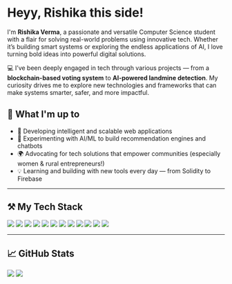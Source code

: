 # Heyy, Rishika this side!



I'm **Rishika Verma**, a passionate and versatile Computer Science student with a flair for solving real-world problems using innovative tech. Whether it’s building smart systems or exploring the endless applications of AI, I love turning bold ideas into powerful digital solutions.

💻 I’ve been deeply engaged in tech through various projects — from a **blockchain-based voting system** to **AI-powered landmine detection**. My curiosity drives me to explore new technologies and frameworks that can make systems smarter, safer, and more impactful.

## 🌟 What I'm up to

- 🚀 Developing intelligent and scalable web applications  
- 🤖 Experimenting with AI/ML to build recommendation engines and chatbots  
- 🌍 Advocating for tech solutions that empower communities (especially women & rural entrepreneurs!)  
- 💡 Learning and building with new tools every day — from Solidity to Firebase

---

## ⚒️ My Tech Stack

<p align="left">
  <img src="https://img.shields.io/badge/Java-ED8B00?style=flat&logo=java&logoColor=white"/>
  <img src="https://img.shields.io/badge/C++-00599C?style=flat&logo=c%2B%2B&logoColor=white"/>
  <img src="https://img.shields.io/badge/HTML5-e34c26?style=flat&logo=html5&logoColor=white"/>
  <img src="https://img.shields.io/badge/CSS3-1572B6?style=flat&logo=css3&logoColor=white"/>
  <img src="https://img.shields.io/badge/JavaScript-F7DF1E?style=flat&logo=javascript&logoColor=black"/>
  <img src="https://img.shields.io/badge/Python-3776AB?style=flat&logo=python&logoColor=white"/>
  <img src="https://img.shields.io/badge/MySQL-4479A1?style=flat&logo=mysql&logoColor=white"/>
  <img src="https://img.shields.io/badge/MongoDB-47A248?style=flat&logo=mongodb&logoColor=white"/>
  <img src="https://img.shields.io/badge/Firebase-ffca28?style=flat&logo=firebase&logoColor=black"/>
  <img src="https://img.shields.io/badge/Google_Cloud-4285F4?style=flat&logo=google-cloud&logoColor=white"/>
  <img src="https://img.shields.io/badge/GitHub_Pages-222222?style=flat&logo=github&logoColor=white"/>
  <img src="https://img.shields.io/badge/Solidity-363636?style=flat&logo=solidity&logoColor=white"/>
</p>

---

## 📈 GitHub Stats

<p align="left">
  <img src="https://github-readme-stats.vercel.app/api?username=your-github-username&show_icons=true&theme=tokyonight"/>
  <img src="https://github-readme-stats.vercel.app/api/top-langs/?username=your-github-username&layout=compact&theme=tokyonight"/>
</p>
